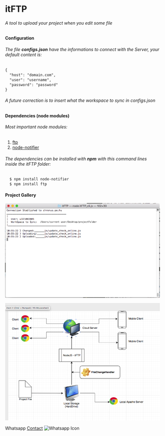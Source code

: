# itFTP
###### A tool to upload your project when you edit some file


#### Configuration
###### The file **configs.json** have the informations to connect with the Server, your default content is:
  ```
  {
    "host": "domain.com",
    "user": "username",
    "password": "password"
  }
  ```
######  _A future correction is to insert what the workspace to sync in configs.json_
  
#### Dependencies (node modules)
###### Most important node modules:
  1. [ftp](https://www.npmjs.com/package/ftp)
  2. [node-notifier](https://www.npmjs.com/package/node-notifier)
  
###### The dependencies can be installed with **npm** with this command lines inside the itFTP folder:
```
  $ npm install node-notifier
  $ npm install ftp
```
#### Project Gallery
![Running](./images/running.png)

![Running](./images/project-diagram.png)

Whatsapp [Contact](https://wa.me/559992854911) ![Whatsapp Icon](https://findicons.com/files/icons/2779/simple_icons/32/whatsapp_32_black.png)
